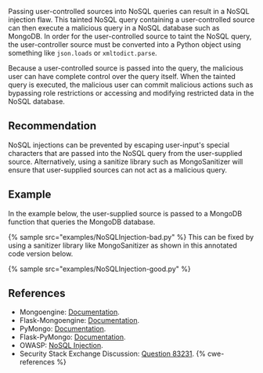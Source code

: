 Passing user-controlled sources into NoSQL queries can result in a NoSQL injection flaw. This tainted NoSQL query containing a user-controlled source can then execute a malicious query in a NoSQL database such as MongoDB. In order for the user-controlled source to taint the NoSQL query, the user-controller source must be converted into a Python object using something like `json.loads` or `xmltodict.parse`.

Because a user-controlled source is passed into the query, the malicious user can have complete control over the query itself. When the tainted query is executed, the malicious user can commit malicious actions such as bypassing role restrictions or accessing and modifying restricted data in the NoSQL database.


## Recommendation
NoSQL injections can be prevented by escaping user-input's special characters that are passed into the NoSQL query from the user-supplied source. Alternatively, using a sanitize library such as MongoSanitizer will ensure that user-supplied sources can not act as a malicious query.


## Example
In the example below, the user-supplied source is passed to a MongoDB function that queries the MongoDB database.

{% sample src="examples/NoSQLInjection-bad.py" %}
This can be fixed by using a sanitizer library like MongoSanitizer as shown in this annotated code version below.

{% sample src="examples/NoSQLInjection-good.py" %}

## References
* Mongoengine: [Documentation](http://mongoengine.org/).
* Flask-Mongoengine: [Documentation](http://docs.mongoengine.org/projects/flask-mongoengine/en/latest/).
* PyMongo: [Documentation](https://pypi.org/project/pymongo/).
* Flask-PyMongo: [Documentation](https://flask-pymongo.readthedocs.io/en/latest/).
* OWASP: [NoSQL Injection](https://owasp.org/www-pdf-archive/GOD16-NOSQL.pdf).
* Security Stack Exchange Discussion: [Question 83231](https://security.stackexchange.com/questions/83231/mongodb-nosql-injection-in-python-code).
{% cwe-references %}
